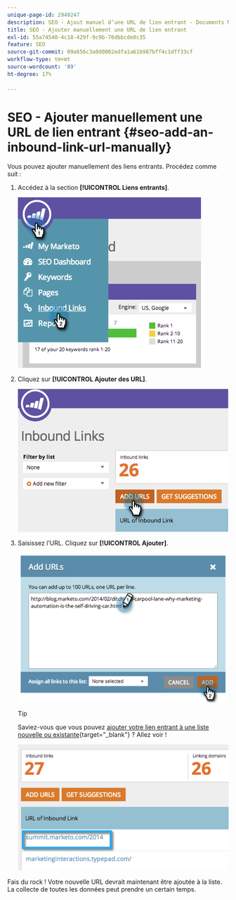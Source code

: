 ```yaml
---
unique-page-id: 2949247
description: SEO - Ajout manuel d’une URL de lien entrant - Documents Marketo - Documentation du produit
title: SEO - Ajouter manuellement une URL de lien entrant
exl-id: 55a74540-4c18-429f-9c9b-76dbbcde0c35
feature: SEO
source-git-commit: 09a656c3a0d0002edfa1a61b987bff4c1dff33cf
workflow-type: tm+mt
source-wordcount: '89'
ht-degree: 17%

---
```


# SEO - Ajouter manuellement une URL de lien entrant {#seo-add-an-inbound-link-url-manually}

Vous pouvez ajouter manuellement des liens entrants. Procédez comme suit :

1. Accédez à la section **[!UICONTROL Liens entrants]**.

   ![](assets/image2014-9-18-13-3a40-3a3.png)

1. Cliquez sur **[!UICONTROL Ajouter des URL]**.

   ![](assets/image2014-9-18-13-3a40-3a8.png)

1. Saisissez l’URL. Cliquez sur **[!UICONTROL Ajouter]**.

   ![](assets/image2014-9-18-13-3a40-3a32.png)

   >[!TIP]
   >
   >Saviez-vous que vous pouvez [ajouter votre lien entrant à une liste nouvelle ou existante](/help/marketo/product-docs/additional-apps/seo/understanding-seo/seo-managing-lists.md){target="_blank"} ? Allez voir !

   ![](assets/image2014-9-18-13-3a41-3a14.png)

Fais du rock ! Votre nouvelle URL devrait maintenant être ajoutée à la liste. La collecte de toutes les données peut prendre un certain temps.
